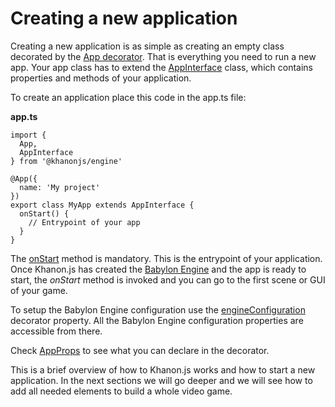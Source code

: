 # Creating a new application

Creating a new application is as simple as creating an empty class decorated by the [App decorator](https://khanonjs.com/api-docs/functions/decorators_app.App.html). That is everything you need to run a new app. Your app class has to extend the [AppInterface](https://khanonjs.com/api-docs/classes/decorators_app.AppInterface.html) class, which contains properties and methods of your application.

To create an application place this code in the app.ts file:

**app.ts**
```
import {
  App,
  AppInterface
} from '@khanonjs/engine'

@App({
  name: 'My project'
})
export class MyApp extends AppInterface {
  onStart() {
    // Entrypoint of your app
  }
}
```

The [onStart](https://khanonjs.com/api-docs/classes/decorators_app.AppInterface.html#onStart) method is mandatory. This is the entrypoint of your application. Once Khanon.js has created the [Babylon Engine](https://doc.babylonjs.com/typedoc/classes/BABYLON.Engine) and the app is ready to start, the *onStart* method is invoked and you can go to the first scene or GUI of your game.

To setup the Babylon Engine configuration use the [engineConfiguration](https://khanonjs.com/api-docs/interfaces/decorators_app.AppProps.html#engineConfiguration) decorator property. All the Babylon Engine configuration properties are accessible from there.

Check [AppProps](https://khanonjs.com/api-docs/interfaces/decorators_app.AppProps.html) to see what you can declare in the decorator.

This is a brief overview of how to Khanon.js works and how to start a new application. In the next sections we will go deeper and we will see how to add all needed elements to build a whole video game.